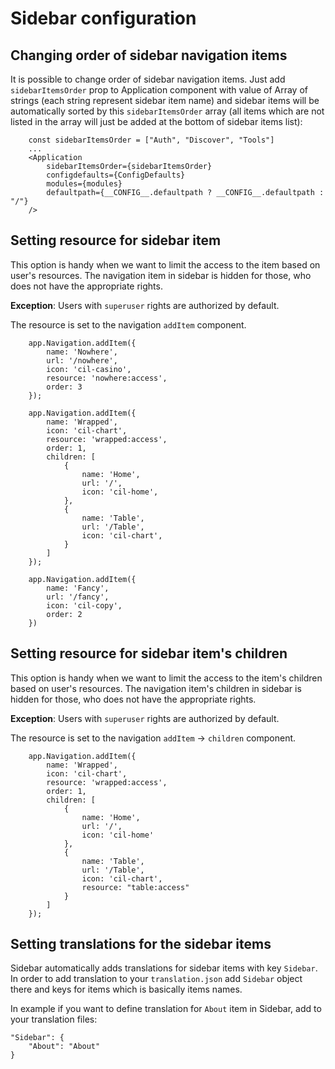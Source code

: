 # Sidebar configuration

## Changing order of sidebar navigation items

It is possible to change order of sidebar navigation items. Just add `sidebarItemsOrder` prop to Application component with value of Array of strings (each string represent sidebar item name) and sidebar items will be automatically sorted by this `sidebarItemsOrder` array (all items which are not listed in the array will just be added at the bottom of sidebar items list):

```
	const sidebarItemsOrder = ["Auth", "Discover", "Tools"]
	...
	<Application
		sidebarItemsOrder={sidebarItemsOrder}
		configdefaults={ConfigDefaults}
		modules={modules}
		defaultpath={__CONFIG__.defaultpath ? __CONFIG__.defaultpath : "/"}
	/>
```

## Setting resource for sidebar item

This option is handy when we want to limit the access to the item based on user's resources. The navigation item in sidebar is hidden for those, who does not have the appropriate rights.

**Exception**: Users with `superuser` rights are authorized by default.

The resource is set to the navigation `addItem` component.

```
	app.Navigation.addItem({
		name: 'Nowhere',
		url: '/nowhere',
		icon: 'cil-casino',
		resource: 'nowhere:access',
		order: 3
	});

	app.Navigation.addItem({
		name: 'Wrapped',
		icon: 'cil-chart',
		resource: 'wrapped:access',
		order: 1,
		children: [
			{
				name: 'Home',
				url: '/',
				icon: 'cil-home',
			},
			{
				name: 'Table',
				url: '/Table',
				icon: 'cil-chart',
			}
		]
	});

	app.Navigation.addItem({
		name: 'Fancy',
		url: '/fancy',
		icon: 'cil-copy',
		order: 2
	})

```

## Setting resource for sidebar item's children

This option is handy when we want to limit the access to the item's children based on user's resources. The navigation item's children in sidebar is hidden for those, who does not have the appropriate rights.

**Exception**: Users with `superuser` rights are authorized by default.

The resource is set to the navigation `addItem` -> `children` component.

```
	app.Navigation.addItem({
		name: 'Wrapped',
		icon: 'cil-chart',
		resource: 'wrapped:access',
		order: 1,
		children: [
			{
				name: 'Home',
				url: '/',
				icon: 'cil-home'
			},
			{
				name: 'Table',
				url: '/Table',
				icon: 'cil-chart',
				resource: "table:access"
			}
		]
	});
```

## Setting translations for the sidebar items 

Sidebar automatically adds translations for sidebar items with key `Sidebar`. In order to add translation to your `translation.json` add `Sidebar` object there and keys for items which is basically items names.

In example if you want to define translation for `About` item in Sidebar, add to your translation files:

```
"Sidebar": {
	"About": "About"
}
```
